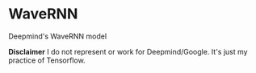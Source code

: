 # WaveRNN
Deepmind's WaveRNN model

__Disclaimer__ I do not represent or work for Deepmind/Google.
It's just my practice of Tensorflow.
